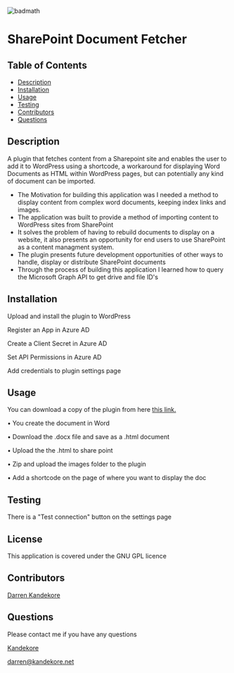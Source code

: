 ![badmath](https://img.shields.io/badge/license-GPL-blue)

# SharePoint Document Fetcher

## Table of Contents

- [Description](#Description)
- [Installation](#installation)
- [Usage](#usage)
- [Testing](#testing)
- [Contributors](#Contributors)
- [Questions](#Questions)

## Description

A plugin that fetches content from a Sharepoint site and enables the user to add it to WordPress using a shortcode, a workaround for displaying Word Documents as HTML within WordPress pages, but can potentially any kind of document can be imported.

- The Motivation for building this application was I needed a method to display content from complex word documents, keeping index links and images.
- The application was built to provide a method of importing content to WordPress sites from SharePoint
- It solves the problem of having to rebuild documents to display on a website, it also presents an opportunity for end users to use SharePoint as a content managment system.
- The plugin presents future development opportunities of other ways to handle, display or distribute SharePoint documents
- Through the process of building this application I learned how to query the Microsoft Graph API to get drive and file ID's

## Installation

Upload and install the plugin to WordPress

Register an App in Azure AD

Create a Client Secret in Azure AD

Set API Permissions in Azure AD

Add credentials to plugin settings page

## Usage

You can download a copy of the plugin from here [this link.](https://wpsharepointfetch.wordpresswizard.net/)

• You create the document in Word

• Download the .docx file and save as a .html document

• Upload the the .html to share point

• Zip and upload the images folder to the plugin

• Add a shortcode on the page of where you want to display the doc

## Testing

There is a "Test connection" button on the settings page

## License

This application is covered under the GNU GPL licence

## Contributors

[Darren Kandekore](https://github.com/Kandekore)

## Questions

Please contact me if you have any questions

[Kandekore](https://github.com/Kandekore)

[darren@kandekore.net](mailto:darren@kandekore.net)
